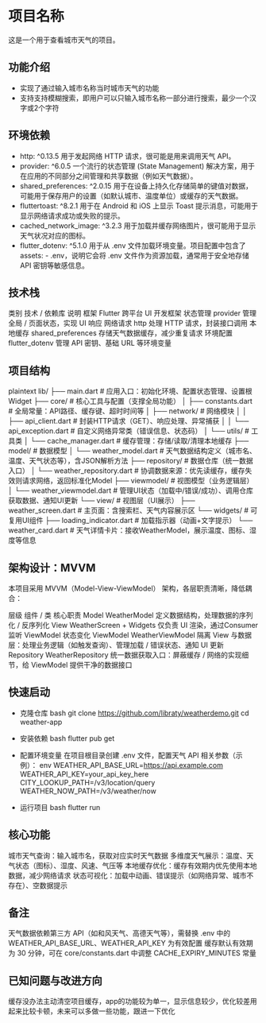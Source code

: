 # 项目名称
这是一个用于查看城市天气的项目。

## 功能介绍
- 实现了通过输入城市名称当时城市天气的功能
- 支持支持模糊搜索，即用户可以只输入城市名称一部分进行搜索，最少一个汉字或2个字符
## 环境依赖
- http: ^0.13.5
    用于发起网络 HTTP 请求，很可能是用来调用天气 API。
- provider: ^6.0.5
    一个流行的状态管理 (State Management) 解决方案，用于在应用的不同部分之间管理和共享数据（例如天气数据）。
- shared_preferences: ^2.0.15
    用于在设备上持久化存储简单的键值对数据，可能用于保存用户的设置（如默认城市、温度单位）或缓存的天气数据。
- fluttertoast: ^8.2.1
    用于在 Android 和 iOS 上显示 Toast 提示消息，可能用于显示网络请求成功或失败的提示。
- cached_network_image: ^3.2.3
    用于加载并缓存网络图片，很可能用于显示天气状况对应的图标。
- flutter_dotenv: ^5.1.0
    用于从 .env 文件加载环境变量。项目配置中包含了 assets: - .env，说明它会将 .env 文件作为资源加载，通常用于安全地存储 API 密钥等敏感信息。
## 技术栈
类别	        技术 / 依赖库	        说明
框架	        Flutter	                跨平台 UI 开发框架
状态管理	    provider	            管理全局 / 页面状态，实现 UI 响应
网络请求		http                    处理 HTTP 请求，封装接口调用
本地缓存	    shared_preferences	    存储天气数据缓存，减少重复请求
环境配置	    flutter_dotenv	        管理 API 密钥、基础 URL 等环境变量
## 项目结构
plaintext
lib/
├── main.dart                # 应用入口：初始化环境、配置状态管理、设置根Widget
├── core/                    # 核心工具与配置（支撑全局功能）
│   ├── constants.dart       # 全局常量：API路径、缓存键、超时时间等
│   ├── network/             # 网络模块
│   │   ├── api_client.dart  # 封装HTTP请求（GET）、响应处理、异常捕获
│   │   └── api_exception.dart # 自定义网络异常类（错误信息、状态码）
│   └── utils/               # 工具类
│       └── cache_manager.dart # 缓存管理：存储/读取/清理本地缓存
├── model/                   # 数据模型
│   └── weather_model.dart   # 天气数据结构定义（城市名、温度、天气状态等），含JSON解析方法
├── repository/              # 数据仓库（统一数据入口）
│   └── weather_repository.dart # 协调数据来源：优先读缓存，缓存失效则请求网络，返回标准化Model
├── viewmodel/               # 视图模型（业务逻辑层）
│   └── weather_viewmodel.dart # 管理UI状态（加载中/错误/成功）、调用仓库获取数据、通知UI更新
└── view/                    # 视图层（UI展示）
    ├── weather_screen.dart  # 主页面：含搜索栏、天气内容展示区
    └── widgets/             # 可复用UI组件
        ├── loading_indicator.dart # 加载指示器（动画+文字提示）
        └── weather_card.dart # 天气详情卡片：接收WeatherModel，展示温度、图标、湿度等信息
## 架构设计：MVVM
本项目采用 MVVM（Model-View-ViewModel） 架构，各层职责清晰，降低耦合：

层级	    组件 / 类	                    核心职责
Model	    WeatherModel	                定义数据结构，处理数据的序列化 / 反序列化
View	    WeatherScreen + Widgets	        仅负责 UI 渲染，通过Consumer监听 ViewModel 状态变化
ViewModel	WeatherViewModel	            隔离 View 与数据层：处理业务逻辑（如触发查询）、管理加载 / 错误状态、通知 UI 更新
Repository	WeatherRepository	            统一数据获取入口：屏蔽缓存 / 网络的实现细节，给 ViewModel 提供干净的数据接口
## 快速启动
- 克隆仓库
    bash
    git clone https://github.com/libraty/weatherdemo.git
    cd weather-app

- 安装依赖
    bash
    flutter pub get

- 配置环境变量
在项目根目录创建 .env 文件，配置天气 API 相关参数（示例）：
    env
    WEATHER_API_BASE_URL=https://api.example.com
    WEATHER_API_KEY=your_api_key_here
    CITY_LOOKUP_PATH=/v3/location/query
    WEATHER_NOW_PATH=/v3/weather/now

- 运行项目
    bash
    flutter run
## 核心功能
城市天气查询：输入城市名，获取对应实时天气数据
多维度天气展示：温度、天气状态（图标）、湿度、风速、气压等
本地缓存优化：缓存有效期内优先使用本地数据，减少网络请求
状态可视化：加载中动画、错误提示（如网络异常、城市不存在）、空数据提示
## 备注
天气数据依赖第三方 API（如和风天气、高德天气等），需替换 .env 中的 WEATHER_API_BASE_URL、WEATHER_API_KEY 为有效配置
缓存默认有效期为 30 分钟，可在 core/constants.dart 中调整 CACHE_EXPIRY_MINUTES 常量
## 已知问题与改进方向
缓存没办法主动清空项目缓存，app的功能较为单一，显示信息较少，优化较差用起来比较卡顿，未来可以多做一些功能，跟进一下优化